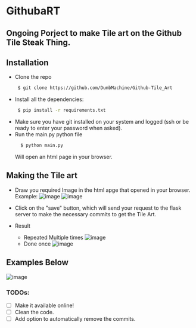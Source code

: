 # GithubaRT

## Ongoing Porject to make Tile art on the Github Tile Steak Thing.

## Installation
- Clone the repo
  ```bash
   $ git clone https://github.com/DumbMachine/Github-Tile_Art
  ```
- Install all the dependencies:
  ```bash
   $ pip install -r requirements.txt
  ```
- Make sure you have git installed on your system and logged (ssh or be ready to enter your password when asked).
- Run the main.py python file
  ```bash
    $ python main.py
  ```
  Will open an html page in your browser.

## Making the Tile art
- Draw you required Image in the html apge that opened in your browser. Example:
![image](https://user-images.githubusercontent.com/23381512/57159337-4ef2c100-6e03-11e9-8eb8-3682b0c0381d.png)
![image](https://user-images.githubusercontent.com/23381512/57159318-426e6880-6e03-11e9-8a06-bc47623889d5.png)

- Click on the "save" button, which will send your request to the flask server to make the necessary commits to get the Tile Art.

- Result
  - Repeated Multiple times ![image](https://user-images.githubusercontent.com/23381512/57159434-82cde680-6e03-11e9-9ba2-8badb2526541.png)
  - Done once ![image](https://user-images.githubusercontent.com/23381512/57159451-8f523f00-6e03-11e9-8b05-1111dc39f7ad.png)

## Examples Below

![image](https://user-images.githubusercontent.com/23381512/57026140-a6076300-6c56-11e9-8887-1c60235d86be.png)

### TODOs:
- [ ] Make it available online!
- [ ] Clean the code.
- [ ] Add option to automatically remove the commits.
